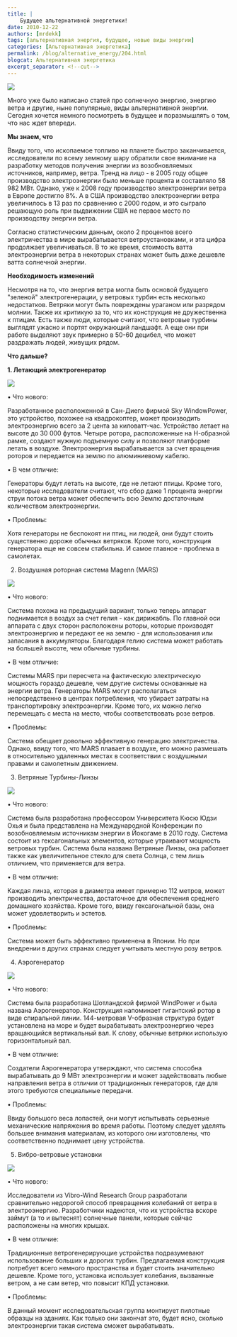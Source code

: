 ```yaml
---
title: |
    Будущее альтернативной энергетики!
date: 2010-12-22
authors: [mrdekk]
tags: [альтернативная энергия, будущее, новые виды энергии]
categories: [Альтернативная энергетика]
permalink: /blog/alternative_energy/204.html
blogcat: Альтернативная энергетика
excerpt_separator: <!--cut-->
---
```



![](http://itw66.ru/uploads/images/00/00/01/2010/12/22/88aeb4.jpg)


Много уже было написано статей про солнечную энергию, энергию ветра и другие, ныне популярные, виды альтернативной энергии. Сегодня хочется немного посмотреть в будущее и поразмышлять о том, что нас ждет впереди.

**Мы знаем, что**

Ввиду того, что ископаемое топливо на планете быстро заканчивается, исследователи по всему земному шару обратили свое внимание на разработку методов получения энергии из возобновляемых источников, например, ветра. Тренд на лицо - в 2005 году общее производство электроэнергии было меньше процента и составляло 58 982 МВт. Однако, уже к 2008 году производство электроэнергии ветра в Европе достигло 8%. А в США производство электроэнергии ветра увеличилось в 13 раз по сравнению с 2000 годом, и это сыграло решающую роль при выдвижении США не первое место по производству энергии ветра.

Согласно статистическим данным, около 2 процентов всего электричества в мире вырабатывается ветроустановками, и эта цифра продолжает увеличиваться. В то же время, стоимость ватта электроэнергии ветра в некоторых странах может быть даже дешевле ватта солнечной энергии.

**Необходимость изменений**

Несмотря на то, что энергия ветра могла быть основой будущего "зеленой" электрогенерации, у ветровых турбин есть несколько недостатков. Ветряки могут быть повреждены ураганом или разрядом молнии. Также их критикую за то, что их конструкция не дружественна к птицам. Есть также люди, которые считают, что ветровые турбины выглядят ужасно и портят окружающий ландшафт. А еще они при работе выделяют звук примерно в 50-60 децибел, что может раздражать людей, живущих рядом.

**Что дальше?**


<!--cut-->


**1. Летающий электрогенератор**


![](http://itw66.ru/uploads/images/00/00/01/2010/12/22/f1bdad.jpg)


• Что нового:

Разработанное расположенной в Сан-Диего фирмой Sky WindowPower, это устройство, похожее на квадрокоптер, может производить электроэнергию всего за 2 цента за киловатт-час. Устройство летает на высоте до 30 000 футов. Четыре ротора, расположенные на Н-образной рамке, создают нужную подъемную силу и позволяют платформе летать в воздухе. Электроэнергия вырабатывается за счет вращения роторов и передается на землю по алюминиевому кабелю.

• В чем отличие:

Генераторы будут летать на высоте, где не летают птицы. Кроме того, некоторые исследователи считают, что сбор даже 1 процента энергии струи потока ветра может обеспечить всю Землю достаточным количеством электроэнергии.

• Проблемы:

Хотя генераторы не беспокоят ни птиц, ни людей, они будут стоить существенно дороже обычных ветряков. Кроме того, конструкция генератора еще не совсем стабильна. И самое главное - проблема в самолетах.

2. Воздушная роторная система Magenn (MARS)


![](http://itw66.ru/uploads/images/00/00/01/2010/12/22/510a72.jpg)


• Что нового:

Система похожа на предыдущий вариант, только теперь аппарат поднимается в воздух за счет гелия - как дирижабль. По главной оси аппарата с двух сторон расположены роторы, которые производят электроэнергию и передают ее на землю - для использования или запасания в аккумуляторы. Благодаря гелию система может работать на большей высоте, чем обычные турбины.

• В чем отличие:

Системы MARS при пересчета на фактическую электрическую мощность гораздо дешевле, чем другие системы основанные на энергии ветра. Генераторы MARS могут располагаться непосредственно в центрах потребления, что убирает затраты на транспортировку электроэнергии. Кроме того, их можно легко перемещать с места на место, чтобы соответствовать розе ветров.

• Проблемы:

Система обещает довольно эффективную генерацию электричества. Однако, ввиду того, что MARS плавает в воздухе, его можно размешать в относительно удаленных местах в соответствии с воздушными правами и самолетным движением.

3) Ветряные Турбины-Линзы


![](http://itw66.ru/uploads/images/00/00/01/2010/12/22/f5197b.jpg)


• Что нового:

Система была разработана профессором Университета Кюсю Юдзи Охья и была представлена на Международной Конференции по возобновляемым источникам энергии в Йокогаме в 2010 году. Система состоит из гексагональных элементов, которые утраивают мощность ветровых турбин. Система была названа Ветряные Линзы, она работает также как увеличительное стекло для света Солнца, с тем лишь отличием, что применяется для ветра.

• В чем отличие:

Каждая линза, которая в диаметра имеет примерно 112 метров, может производить электричества, достаточное для обеспечения среднего домашнего хозяйства. Кроме того, ввиду гексагональной базы, она может удовлетворить и эстетов.

• Проблемы:

Система может быть эффективно применена в Японии. Но при внедрении в других странах следует учитывать местную розу ветров.

4) Аэрогенератор


![](http://itw66.ru/uploads/images/00/00/01/2010/12/22/fee147.jpg)


• Что нового:

Система была разработана Шотландской фирмой WindPower и была названа Аэрогенератор. Конструкция напоминает гигантский ротор в виде спиральной линии. 144-метровая V-образная структура будет установлена на море и будет вырабатывать электроэнергию через вращающийся вертикальный вал. К слову, обычные ветряки использую горизонтальный вал.

• В чем отличие:

Создатели Аэрогенератора утверждают, что система способна вырабатывать до 9 МВт электроэнергии и может задействовать любые направления ветра в отличии от традиционных генераторов, где для этого требуются специальные передачи. 

• Проблемы:

Ввиду большого веса лопастей, они могут испытывать серьезные механические напряжения во время работы. Поэтому следует уделять большее внимания материалам, из которого они изготовлены, что соответственно поднимает цену устройства.

5) Вибро-ветровые установки


![](http://itw66.ru/uploads/images/00/00/01/2010/12/22/71af10.jpg)


• Что нового:

Исследователи из Vibro-Wind Research Group разработали сравнительно недорогой способ превращения колебаний от ветра в электроэнергию. Разработчики надеются, что их устройства вскоре займут (а то и вытеснят) солнечные панели, которые сейчас расположены на многих крышах.

• В чем отличие:

Традиционные ветрогенерирующие устройства подразумевают использование больших и дорогих турбин. Предлагаемая конструкция потребует всего немного пространства и будет стоить значительно дешевле. Кроме того, установка использует колебания, вызванные ветром, а не сам ветер, что повысит КПД установки.

• Проблемы:

В данный момент исследовательская группа монтирует пилотные образцы на зданиях. Как только они закончат это, будет ясно, сколько электроэнергии такая система сможет вырабатывать.

